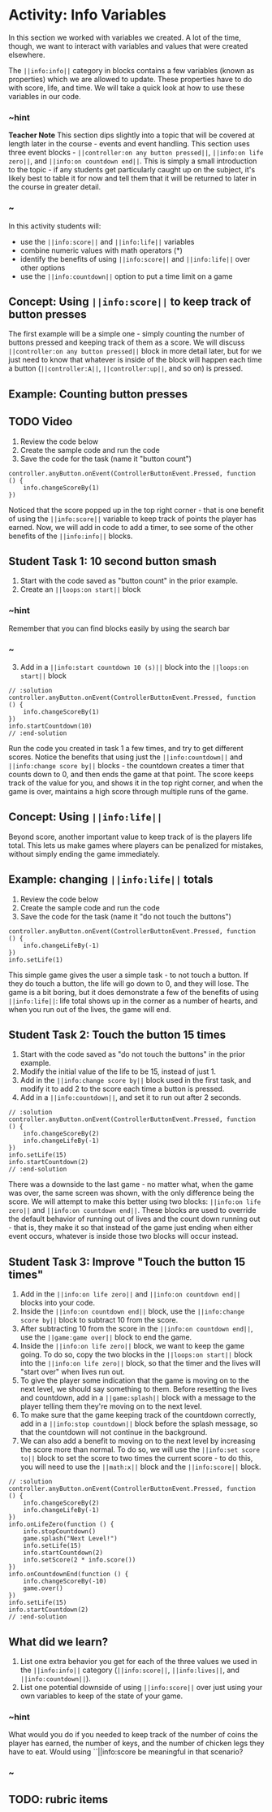 # Activity: Info Variables

In this section we worked with variables we created. A lot of the time, though, we want to interact with variables and values that were created elsewhere.

The ``||info:info||`` category in blocks contains a few variables (known as properties) which we are allowed to update. These properties have to do with score, life, and time. We will take a quick look at how to use these variables in our code.

### ~hint
**Teacher Note**
This section dips slightly into a topic that will be covered at length later in the course - events and event handling. This section uses three event blocks - ``||controller:on any button pressed||``, ``||info:on life zero||``, and ``||info:on countdown end||``. This is simply a small introduction to the topic - if any students get particularly caught up on the subject, it's likely best to table it for now and tell them that it will be returned to later in the course in greater detail.
### ~

In this activity students will:

* use the ``||info:score||`` and ``||info:life||`` variables
* combine numeric values with math operators (\*)
* identify the benefits of using ``||info:score||`` and ``||info:life||`` over other options
* use the ``||info:countdown||`` option to put a time limit on a game

## Concept: Using ``||info:score||`` to keep track of button presses

The first example will be a simple one - simply counting the number of buttons pressed and keeping track of them as a score. We will discuss ``||controller:on any button pressed||`` block in more detail later, but for we just need to know that whatever is inside of the block will happen each time a button (``||controller:A||``, ``||controller:up||``, and so on) is pressed.

## Example: Counting button presses

## TODO Video

1. Review the code below
2. Create the sample code and run the code
3. Save the code for the task (name it "button count")

```blocks
controller.anyButton.onEvent(ControllerButtonEvent.Pressed, function () {
    info.changeScoreBy(1)
})
```

Noticed that the score popped up in the top right corner - that is one benefit of using the ``||info:score||`` variable to keep track of points the player has earned. Now, we will add in code to add a timer, to see some of the other benefits of the ``||info:info||`` blocks.

## Student Task 1: 10 second button smash
1. Start with the code saved as "button count" in the prior example.
2. Create an ``||loops:on start||`` block
### ~hint
Remember that you can find blocks easily by using the search bar
### ~
3. Add in a ``||info:start countdown 10 (s)||`` block into the ``||loops:on start||`` block

```blocks
// :solution
controller.anyButton.onEvent(ControllerButtonEvent.Pressed, function () {
    info.changeScoreBy(1)
})
info.startCountdown(10)
// :end-solution
```

Run the code you created in task 1 a few times, and try to get different scores. Notice the benefits that using just the ``||info:countdown||`` and ``||info:change score by||`` blocks - the countdown creates a timer that counts down to 0, and then ends the game at that point. The score keeps track of the value for you, and shows it in the top right corner, and when the game is over, maintains a high score through multiple runs of the game.

## Concept: Using ``||info:life||``

Beyond score, another important value to keep track of is the players life total. This lets us make games where players can be penalized for mistakes, without simply ending the game immediately.

## Example: changing ``||info:life||`` totals
1. Review the code below
2. Create the sample code and run the code
3. Save the code for the task (name it "do not touch the buttons")

```blocks
controller.anyButton.onEvent(ControllerButtonEvent.Pressed, function () {
    info.changeLifeBy(-1)
})
info.setLife(1)
```

This simple game gives the user a simple task - to not touch a button. If they do touch a button, the life will go down to 0, and they will lose. The game is a bit boring, but it does demonstrate a few of the benefits of using ``||info:life||``:  life total shows up in the corner as a number of hearts, and when you run out of the lives, the game will end.

## Student Task 2: Touch the button 15 times
1. Start with the code saved as "do not touch the buttons" in the prior example.
2. Modify the initial value of the life to be 15, instead of just 1.
3. Add in the ``||info:change score by||`` block used in the first task, and modify it to add 2 to the score each time a button is pressed.
4. Add in a ``||info:countdown||``, and set it to run out after 2 seconds.

```blocks
// :solution
controller.anyButton.onEvent(ControllerButtonEvent.Pressed, function () {
    info.changeScoreBy(2)
    info.changeLifeBy(-1)
})
info.setLife(15)
info.startCountdown(2)
// :end-solution
```

There was a downside to the last game - no matter what, when the game was over, the same screen was shown, with the only difference being the score. We will attempt to make this better using two blocks: ``||info:on life zero||`` and ``||info:on countdown end||``. These blocks are used to override the default behavior of running out of lives and the count down running out - that is, they make it so that instead of the game just ending when either event occurs, whatever is inside those two blocks will occur instead.

## Student Task 3: Improve "Touch the button 15 times"
1. Add in the ``||info:on life zero||`` and ``||info:on countdown end||`` blocks into your code.
2. Inside the ``||info:on countdown end||`` block, use the ``||info:change score by||`` block to subtract 10 from the score.
3. After subtracting 10 from the score in the ``||info:on countdown end||``, use the ``||game:game over||`` block to end the game.
4. Inside the ``||info:on life zero||`` block, we want to keep the game going. To do so, copy the two blocks in the ``||loops:on start||`` block into the ``||info:on life zero||`` block, so that the timer and the lives will "start over" when lives run out.
5. To give the player some indication that the game is moving on to the next level, we should say something to them. Before resetting the lives and countdown, add in a ``||game:splash||`` block with a message to the player telling them they're moving on to the next level.
6. To make sure that the game keeping track of the countdown correctly, add in a ``||info:stop countdown||`` block before the splash message, so that the countdown will not continue in the background.
7. We can also add a benefit to moving on to the next level by increasing the score more than normal. To do so, we will use the ``||info:set score to||`` block to set the score to two times the current score - to do this, you will need to use the ``||math:x||`` block and the ``||info:score||`` block.

```blocks
// :solution
controller.anyButton.onEvent(ControllerButtonEvent.Pressed, function () {
    info.changeScoreBy(2)
    info.changeLifeBy(-1)
})
info.onLifeZero(function () {
    info.stopCountdown()
    game.splash("Next Level!")
    info.setLife(15)
    info.startCountdown(2)
    info.setScore(2 * info.score())
})
info.onCountdownEnd(function () {
    info.changeScoreBy(-10)
    game.over()
})
info.setLife(15)
info.startCountdown(2)
// :end-solution
```

## What did we learn? 
1. List one extra behavior you get for each of the three values we used in the ``||info:info||`` category (``||info:score||``, ``||info:lives||``, and ``||info:countdown||``).
2. List one potential downside of using ``||info:score||`` over just using your own variables to keep of the state of your game.
### ~hint
What would you do if you needed to keep track of the number of coins the player has earned, the number of keys, and the number of chicken legs they have to eat. Would using ``||info:score be meaningful in that scenario?
### ~

## TODO: rubric items